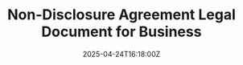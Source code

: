 ---
title: Non-Disclosure Agreement Legal Document for Business
linkTitle: Non-Disclosure Agreement Legal Document for Business
date: '2025-04-24T16:18:00Z'
weight: 1
description: No content
draft: false
ref: non-disclosure-agreement-legal-document-for-business
---
